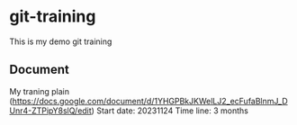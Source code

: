 # **git-training**
This is my demo git training
## Document
My traning plain (https://docs.google.com/document/d/1YHGPBkJKWelLJ2_ecFufaBlnmJ_DUnr4-ZTPipY8slQ/edit)
Start date: 20231124
Time line: 3 months


